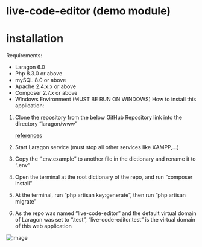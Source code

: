 # live-code-editor (demo module)

# installation

Requirements:

- Laragon 6.0
- Php 8.3.0 or above
- mySQL 8.0 or above
- Apache 2.4.x.x or above
- Composer 2.7.x or above
- Windows Environment (MUST BE RUN ON WINDOWS)
How to install this application:

1. Clone the repository from the below GitHub Repository link into the directory “laragon/www”
    
    [references](https://www.notion.so/references-0177f1582bf9448db5e184ec3164c80a?pvs=21)
    
2. Start Laragon service (must stop all other services like XAMPP,…)
3. Copy the “.env.example” to another file in the dictionary and rename it to “.env”
4. Open the terminal at the root dictionary of the repo, and run “composer install”
5. At the terminal, run “php artisan key:generate”, then run “php artisan migrate”
6. As the repo was named “live-code-editor” and the default virtual domain of Laragon was set to “.test”, “live-code-editor.test” is the virtual domain of this web application

![image](https://github.com/user-attachments/assets/b2d1cf60-226e-4413-85b6-cf64e8537ac2)
